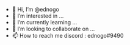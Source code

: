 - 👋 Hi, I’m @ednogo
- 👀 I’m interested in ...
- 🌱 I’m currently learning ...
- 💞️ I’m looking to collaborate on ...
- 📫 How to reach me discord : ednogo#9490

<!---
ednogo/ednogo is a ✨ special ✨ repository because its `README.md` (this file) appears on your GitHub profile.
You can click the Preview link to take a look at your changes.
--->
